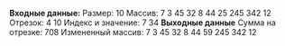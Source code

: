**Входные данные:**
Размер: 10
Массив: 7 3 45 32 8 44 25 245 342 12
Отрезок: 4 10
Индекс и значение: 7 34
**Выходные данные**
Сумма на отрезке: 708
Измененный массив: 7 3 45 32 8 44 59 245 342 12
